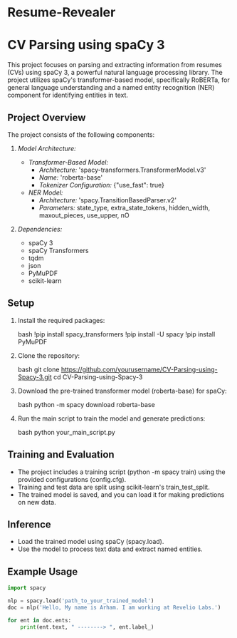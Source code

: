 # Resume-Revealer
# CV Parsing using spaCy 3

This project focuses on parsing and extracting information from resumes (CVs) using spaCy 3, a powerful natural language processing library. The project utilizes spaCy's transformer-based model, specifically RoBERTa, for general language understanding and a named entity recognition (NER) component for identifying entities in text.

## Project Overview

The project consists of the following components:

1. *Model Architecture:*
    - *Transformer-Based Model:*
        - *Architecture:* 'spacy-transformers.TransformerModel.v3'
        - *Name:* 'roberta-base'
        - *Tokenizer Configuration:* {"use_fast": true}
    - *NER Model:*
        - *Architecture:* 'spacy.TransitionBasedParser.v2'
        - *Parameters:* state_type, extra_state_tokens, hidden_width, maxout_pieces, use_upper, nO

2. *Dependencies:*
    - spaCy 3
    - spaCy Transformers
    - tqdm
    - json
    - PyMuPDF
    - scikit-learn

## Setup

1. Install the required packages:

    bash
    !pip install spacy_transformers
    !pip install -U spacy
    !pip install PyMuPDF
    

2. Clone the repository:

    bash
    git clone https://github.com/yourusername/CV-Parsing-using-Spacy-3.git
    cd CV-Parsing-using-Spacy-3
    

3. Download the pre-trained transformer model (roberta-base) for spaCy:

    bash
    python -m spacy download roberta-base
    

4. Run the main script to train the model and generate predictions:

    bash
    python your_main_script.py
    

## Training and Evaluation

- The project includes a training script (python -m spacy train) using the provided configurations (config.cfg).
- Training and test data are split using scikit-learn's train_test_split.
- The trained model is saved, and you can load it for making predictions on new data.

## Inference

- Load the trained model using spaCy (spacy.load).
- Use the model to process text data and extract named entities.

## Example Usage

```python
import spacy

nlp = spacy.load('path_to_your_trained_model')
doc = nlp('Hello, My name is Arham. I am working at Revelio Labs.')

for ent in doc.ents:
    print(ent.text, " --------> ", ent.label_)
